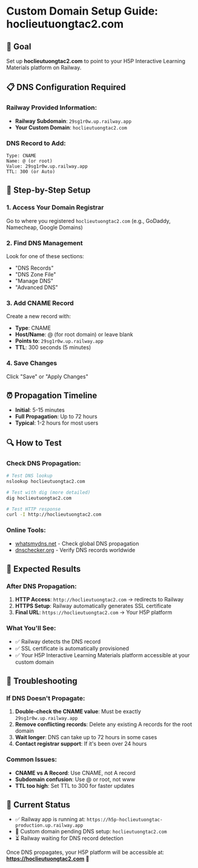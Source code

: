 # Custom Domain Setup Guide: hoclieutuongtac2.com

## 🎯 Goal
Set up **hoclieutuongtac2.com** to point to your H5P Interactive Learning Materials platform on Railway.

## 📋 DNS Configuration Required

### Railway Provided Information:
- **Railway Subdomain**: `29sg1r0w.up.railway.app`
- **Your Custom Domain**: `hoclieutuongtac2.com`

### DNS Record to Add:
```
Type: CNAME
Name: @ (or root)
Value: 29sg1r0w.up.railway.app
TTL: 300 (or Auto)
```

## 🔧 Step-by-Step Setup

### 1. **Access Your Domain Registrar**
Go to where you registered `hoclieutuongtac2.com` (e.g., GoDaddy, Namecheap, Google Domains)

### 2. **Find DNS Management**
Look for one of these sections:
- "DNS Records"
- "DNS Zone File"
- "Manage DNS"
- "Advanced DNS"

### 3. **Add CNAME Record**
Create a new record with:
- **Type**: CNAME
- **Host/Name**: @ (for root domain) or leave blank
- **Points to**: `29sg1r0w.up.railway.app`
- **TTL**: 300 seconds (5 minutes)

### 4. **Save Changes**
Click "Save" or "Apply Changes"

## ⏰ Propagation Timeline

- **Initial**: 5-15 minutes
- **Full Propagation**: Up to 72 hours
- **Typical**: 1-2 hours for most users

## 🔍 How to Test

### Check DNS Propagation:
```bash
# Test DNS lookup
nslookup hoclieutuongtac2.com

# Test with dig (more detailed)
dig hoclieutuongtac2.com

# Test HTTP response
curl -I http://hoclieutuongtac2.com
```

### Online Tools:
- [whatsmydns.net](https://www.whatsmydns.net) - Check global DNS propagation
- [dnschecker.org](https://dnschecker.org) - Verify DNS records worldwide

## 🎉 Expected Results

### After DNS Propagation:
1. **HTTP Access**: `http://hoclieutuongtac2.com` → redirects to Railway
2. **HTTPS Setup**: Railway automatically generates SSL certificate
3. **Final URL**: `https://hoclieutuongtac2.com` → Your H5P platform

### What You'll See:
- ✅ Railway detects the DNS record
- ✅ SSL certificate is automatically provisioned
- ✅ Your H5P Interactive Learning Materials platform accessible at your custom domain

## 🚨 Troubleshooting

### If DNS Doesn't Propagate:
1. **Double-check the CNAME value**: Must be exactly `29sg1r0w.up.railway.app`
2. **Remove conflicting records**: Delete any existing A records for the root domain
3. **Wait longer**: DNS can take up to 72 hours in some cases
4. **Contact registrar support**: If it's been over 24 hours

### Common Issues:
- **CNAME vs A Record**: Use CNAME, not A record
- **Subdomain confusion**: Use @ or root, not www
- **TTL too high**: Set TTL to 300 for faster updates

## 📱 Current Status
- ✅ Railway app is running at: `https://h5p-hoclieutuongtac-production.up.railway.app`
- 🔄 Custom domain pending DNS setup: `hoclieutuongtac2.com`
- ⏳ Railway waiting for DNS record detection

Once DNS propagates, your H5P platform will be accessible at:
**https://hoclieutuongtac2.com** 🎉
